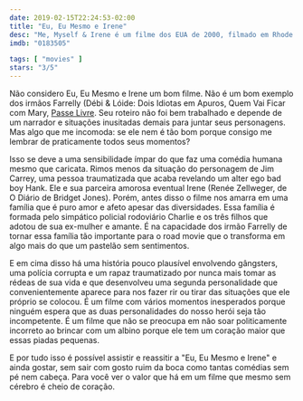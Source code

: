 ```yaml
---
date: 2019-02-15T22:24:53-02:00
title: "Eu, Eu Mesmo e Irene"
desc: "Me, Myself & Irene é um filme dos EUA de 2000, filmado em Rhode Island com um estilo americano feito pelos irmãos diretores e roteiristas Bobby Farrelly e Peter Farrelly (Mike Cerrone ajudou a escrever). É doce e engraçado."
imdb: "0183505"

tags: [ "movies" ]
stars: "3/5"
---
```

Não considero Eu, Eu Mesmo e Irene um bom filme. Não é um bom exemplo dos irmãos Farrelly (Débi & Lóide: Dois Idiotas em Apuros, Quem Vai Ficar com Mary, [Passe Livre](/passe-livre). Seu roteiro não foi bem trabalhado e depende de um narrador e situações inusitadas demais para juntar seus personagens. Mas algo que me incomoda: se ele nem é tão bom porque consigo me lembrar de praticamente todos seus momentos?

Isso se deve a uma sensibilidade ímpar do que faz uma comédia humana mesmo que caricata. Rimos menos da situação do personagem de Jim Carrey, uma pessoa traumatizada que acaba revelando um alter ego bad boy Hank. Ele e sua parceira amorosa eventual Irene (Renée Zellweger, de O Diário de Bridget Jones). Porém, antes disso o filme nos amarra em uma família que é puro amor e afeto apesar das diversidades. Essa família é formada pelo simpático policial rodoviário Charlie e os três filhos que adotou de sua ex-mulher e amante. É na capacidade dos irmão Farrelly de tornar essa família tão importante para o road movie que o transforma em algo mais do que um pastelão sem sentimentos.

E em cima disso há uma história pouco plausível envolvendo gângsters, uma polícia corrupta e um rapaz traumatizado por nunca mais tomar as rédeas de sua vida e que desenvolveu uma segunda personalidade que convenientemente aparece para nos fazer rir ou tirar das situações que ele próprio se colocou. É um filme com vários momentos inesperados porque ninguém espera que as duas personalidades do nosso herói seja tão incompetente. É um filme que não se preocupa em não soar politicamente incorreto ao brincar com um albino porque ele tem um coração maior que essas piadas pequenas.

E por tudo isso é possível assistir e reassitir a "Eu, Eu Mesmo e Irene" e ainda gostar, sem sair com gosto ruim da boca como tantas comédias sem pé nem cabeça. Para você ver o valor que há em um filme que mesmo sem cérebro é cheio de coração.
